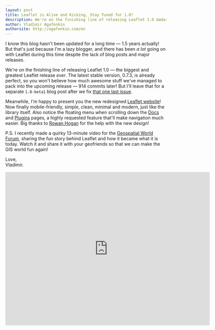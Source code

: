 ```yaml
---
layout: post
title: Leaflet is Alive and Kicking, Stay Tuned for 1.0!
description: We're on the finishing line of releasing Leaflet 1.0 &mdash; the biggest and greatest Leaflet release _ever_. Meanwhile, I'm happy to present you the new redesigned Leaflet website!
author: Vladimir Agafonkin
authorsite: http://agafonkin.com/en
---
```


I know this blog hasn't been updated for a long time &mdash; 1.5 years actually! But that's just because I'm a lazy blogger, and there has been _a lot_ going on with Leaflet during this time despite the lack of blog posts and major releases.

We're on the finishing line of releasing Leaflet 1.0 &mdash; the biggest and greatest Leaflet release _ever_. The latest stable version, 0.7.3, is already perfect, so you won't believe how much awesome stuff we've managed to pack into the upcoming release &mdash; 914 commits later! But I'll leave that for a separate `1.0-beta1` blog post after we fix [that one last issue](https://github.com/Leaflet/Leaflet/pull/3307).

Meanwhile, I'm happy to present you the new redesigned [Leaflet website](http://leafletjs.com/)! Now finally mobile-friendly, simple, clean, minimal and modern, just like the library itself. Also notice the floating menu when scrolling down the [Docs](/reference.html) and [Plugins](/plugins.html) pages, a highly requested feature that'll make navigation much easier. Big thanks to [Rowan Hogan](https://github.com/rowanhogan) for the help with the new design!

P.S. I recently made a quirky 13-minute video for the [Geospatial World Forum](http://www.geospatialworldforum.org/), sharing the fun story behind Leaflet and how it became what it is today. Watch it and share it with your geofriends so that we can make the GIS world fun again!

Love,<br />
Vladimir.

<iframe width="640" height="480" src="https://www.youtube.com/embed/NLbyHffKQuU" frameborder="0" allowfullscreen></iframe>

